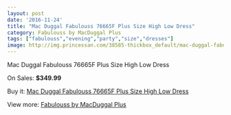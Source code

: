 ```yaml
---
layout: post
date: '2016-11-24'
title: "Mac Duggal Fabulouss 76665F Plus Size High Low Dress"
category: Fabulouss by MacDuggal Plus
tags: ["fabulouss","evening","party","size","dresses"]
image: http://img.princessan.com/38585-thickbox_default/mac-duggal-fabulouss-76665f-plus-size-high-low-dress.jpg
---
```

Mac Duggal Fabulouss 76665F Plus Size High Low Dress

On Sales: **$349.99**
<a href="https://www.princessan.com/en/17853-mac-duggal-fabulouss-76665f-plus-size-high-low-dress.html"><amp-img layout="responsive" width="600" height="600" src="//img.princessan.com/38585-thickbox_default/mac-duggal-fabulouss-76665f-plus-size-high-low-dress.jpg" alt="Mac Duggal Fabulouss 76665F Plus Size High Low Dress 0" /></a>

Buy it: [Mac Duggal Fabulouss 76665F Plus Size High Low Dress](https://www.princessan.com/en/17853-mac-duggal-fabulouss-76665f-plus-size-high-low-dress.html "Mac Duggal Fabulouss 76665F Plus Size High Low Dress")

View more: [Fabulouss by MacDuggal Plus](https://www.princessan.com/en/154- "Fabulouss by MacDuggal Plus")